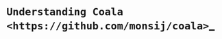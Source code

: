 `Understanding Coala <https://github.com/monsij/coala>`_
==============================================================================================================================================================
